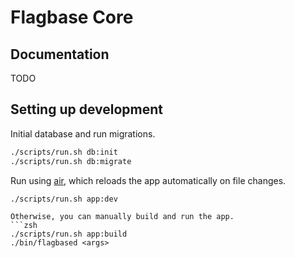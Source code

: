 # Flagbase Core

## Documentation
TODO

## Setting up development
Initial database and run migrations.
```zsh
./scripts/run.sh db:init
./scripts/run.sh db:migrate
```

Run using [air](https://github.com/cosmtrek/air), which reloads the app automatically on file changes.

```zsh
./scripts/run.sh app:dev
```

```
Otherwise, you can manually build and run the app.
```zsh
./scripts/run.sh app:build
./bin/flagbased <args>
```




